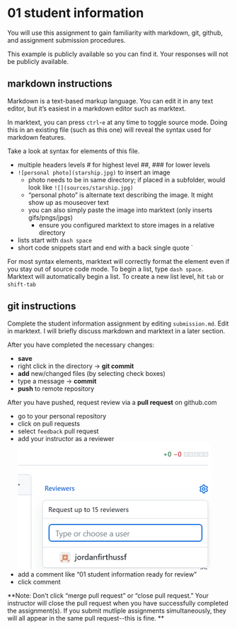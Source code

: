 # 01 student information

You will use this assignment to gain familiarity with markdown, git, github, and assignment submission procedures. 

This example is publicly available so you can find it. Your responses will not be publicly available. 

## markdown instructions

Markdown is a text-based markup language. You can edit it in any text editor, but it’s easiest in a markdown editor such as marktext. 

In marktext, you can press `ctrl`-`e` at any time to toggle  source mode. Doing this in an existing file (such as this one) will reveal the syntax used for markdown features. 

Take a look at syntax for elements of this file. 

- multiple headers levels # for highest level ##, ### for lower levels
- `![personal photo](starship.jpg)` to insert an image
  - photo needs to be in same directory; if placed in a subfolder, would look like `![](sources/starship.jpg)`
  - “personal photo” is alternate text describing the image. It might show up as mouseover text
  - you can also simply paste the image into marktext (only inserts gifs/pngs/jpgs)
    - ensure you configured marktext to store images in a relative directory
- lists start with `dash space`
- short code snippets start and end with a back single quote `

For most syntax elements, marktext will correctly format the element even if you stay out of source code mode. To begin a list, type `dash space`. Marktext will automatically begin a list. To create a new list level, hit `tab` or `shift-tab`

## git instructions

Complete the student information assignment by editing `submission.md`. Edit in marktext. I will briefly discuss markdown and marktext in a later section. 

After you have completed the necessary changes:

- **save**
- right click in the directory -> **git commit**
- **add** new/changed files (by selecting check boxes)
- type a message -> **commit**
- **push** to remote repository

After you have pushed, request review via a **pull request** on github.com

- go to your personal repository
- click on pull requests
- select `feedback` pull request
- add your instructor as a reviewer
  ![](../sources/reviewer.png)
- add a comment like “01 student information ready for review”
- click comment 

**Note: Don’t click “merge pull request” or “close pull request.” Your instructor will close the pull request when you have successfully completed the assignment(s). If you submit mutliple assignments simultaneously, they will all appear in the same pull request--this is fine. **
